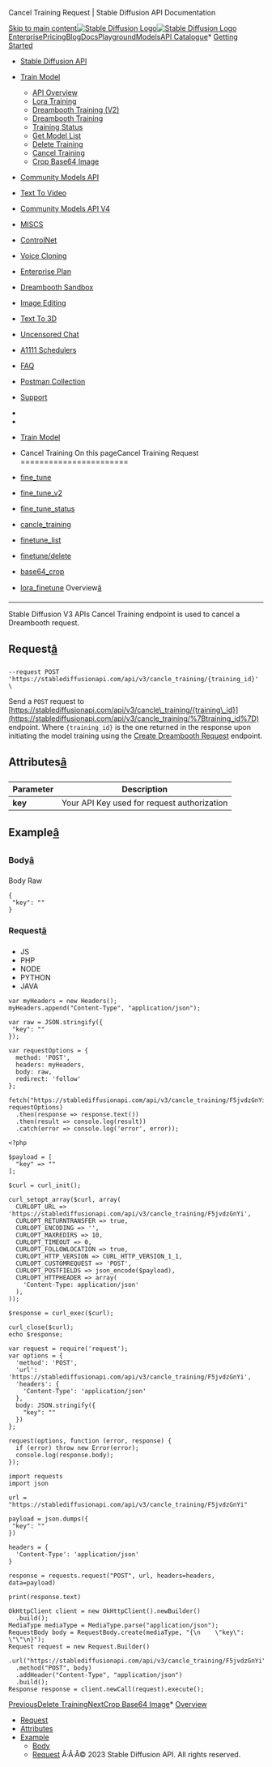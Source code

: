 




Cancel Training Request \| Stable Diffusion API Documentation








[Skip to main content](#docusaurus_skipToContent_fallback)[![Stable Diffusion Logo](/docs/img/SD-logo.png)![Stable Diffusion Logo](/docs/img/SD-logo.png)](https://stablediffusionapi.com)[Enterprise](https://stablediffusionapi.com/enterprise)[Pricing](https://stablediffusionapi.com/#pricing)[Blog](https://stablediffusionapi.com/blog)[Docs](https://stablediffusionapi.com/docs)[Playground](https://stablediffusionapi.com/playground)[Models](https://stablediffusionapi.com/models)[API Catalogue](https://stablediffusionapi.com/catalogue)* [Getting Started](/docs/)
* [Stable Diffusion API](/docs/category/stable-diffusion-api)
* [Train Model](/docs/category/train-model)
	+ [API Overview](/docs/train-model/overview)
	+ [Lora Training](/docs/train-model/lora-finetune)
	+ [Dreambooth Training (V2\)](/docs/train-model/finetune-v2)
	+ [Dreambooth Training](/docs/train-model/finetune)
	+ [Training Status](/docs/train-model/finetune-status)
	+ [Get Model List](/docs/train-model/finetune-list)
	+ [Delete Training](/docs/train-model/finetune-delete)
	+ [Cancel Training](/docs/train-model/cancel-training)
	+ [Crop Base64 Image](/docs/train-model/base64-crop)
* [Community Models API](/docs/category/community-models-api)
* [Text To Video](/docs/category/text-to-video)
* [Community Models API V4](/docs/category/community-models-api-v4)
* [MISCS](/docs/category/miscs)
* [ControlNet](/docs/category/controlnet)
* [Voice Cloning](/docs/category/voice-cloning)
* [Enterprise Plan](/docs/category/enterprise-plan)
* [Dreambooth Sandbox](/docs/category/dreambooth-sandbox)
* [Image Editing](/docs/category/image-editing)
* [Text To 3D](/docs/category/text-to-3d)
* [Uncensored Chat](/docs/uncensored-chat)
* [A1111 Schedulers](/docs/a1111schedulers)
* [FAQ](/docs/faq)
* [Postman Collection](https://documenter.getpostman.com/view/18679074/2s83zdwReZ)
* [Support](https://discord.gg/UxqnDu7j3r)
* 
* 
* [Train Model](/docs/category/train-model)
* Cancel Training
On this pageCancel Training Request
=======================

* [fine\_tune](/docs/train-model/finetune)
* [fine\_tune\_v2](/docs/train-model/finetune-v2)
* [fine\_tune\_status](/docs/train-model/finetune-status)
* [cancle\_training](/docs/train-model/cancel-training)
* [finetune\_list](/docs/train-model/finetune-list)
* [finetune/delete](/docs/train-model/finetune-delete)
* [base64\_crop](/docs/train-model/base64-crop)
* [lora\_finetune](/docs/train-model/lora-finetune)
Overview[â](#overview "Direct link to Overview")
--------------------------------------------------

Stable Diffusion V3 APIs Cancel Training endpoint is used to cancel a Dreambooth request.

Request[â](#request "Direct link to Request")
-----------------------------------------------


```
--request POST 'https://stablediffusionapi.com/api/v3/cancle_training/{training_id}' \  

```
Send a `POST` request to [https://stablediffusionapi.com/api/v3/cancle\_training/{training\_id}](https://stablediffusionapi.com/api/v3/cancle_training/%7Btraining_id%7D) endpoint. Where `{training_id}` is the one returned in the response upon initiating the model training using the [Create Dreambooth Request](/docs/train-model/finetune#response) endpoint.

Attributes[â](#attributes "Direct link to Attributes")
--------------------------------------------------------



| Parameter | Description |
| --- | --- |
| **key** | Your API Key used for request authorization |

Example[â](#example "Direct link to Example")
-----------------------------------------------

### Body[â](#body "Direct link to Body")

Body Raw
```
{  
 "key": ""  
}  

```
### Request[â](#request-1 "Direct link to Request")

* JS
* PHP
* NODE
* PYTHON
* JAVA


```
var myHeaders = new Headers();  
myHeaders.append("Content-Type", "application/json");  
  
var raw = JSON.stringify({  
 "key": ""  
});  
  
var requestOptions = {  
  method: 'POST',  
  headers: myHeaders,  
  body: raw,  
  redirect: 'follow'  
};  
  
fetch("https://stablediffusionapi.com/api/v3/cancle_training/F5jvdzGnYi", requestOptions)  
  .then(response => response.text())  
  .then(result => console.log(result))  
  .catch(error => console.log('error', error));  

```

```
<?php  
  
$payload = [  
  "key" => ""  
];  
  
$curl = curl_init();  
  
curl_setopt_array($curl, array(  
  CURLOPT_URL => 'https://stablediffusionapi.com/api/v3/cancle_training/F5jvdzGnYi',  
  CURLOPT_RETURNTRANSFER => true,  
  CURLOPT_ENCODING => '',  
  CURLOPT_MAXREDIRS => 10,  
  CURLOPT_TIMEOUT => 0,  
  CURLOPT_FOLLOWLOCATION => true,  
  CURLOPT_HTTP_VERSION => CURL_HTTP_VERSION_1_1,  
  CURLOPT_CUSTOMREQUEST => 'POST',  
  CURLOPT_POSTFIELDS => json_encode($payload),  
  CURLOPT_HTTPHEADER => array(  
    'Content-Type: application/json'  
  ),  
));  
  
$response = curl_exec($curl);  
  
curl_close($curl);  
echo $response;  

```

```
var request = require('request');  
var options = {  
  'method': 'POST',  
  'url': 'https://stablediffusionapi.com/api/v3/cancle_training/F5jvdzGnYi',  
  'headers': {  
    'Content-Type': 'application/json'  
  },  
  body: JSON.stringify({  
    "key": ""  
  })  
};  
  
request(options, function (error, response) {  
  if (error) throw new Error(error);  
  console.log(response.body);  
});  

```

```
import requests  
import json  
  
url = "https://stablediffusionapi.com/api/v3/cancle_training/F5jvdzGnYi"  
  
payload = json.dumps({  
 "key": ""  
})  
  
headers = {  
  'Content-Type': 'application/json'  
}  
  
response = requests.request("POST", url, headers=headers, data=payload)  
  
print(response.text)  

```

```
OkHttpClient client = new OkHttpClient().newBuilder()  
  .build();  
MediaType mediaType = MediaType.parse("application/json");  
RequestBody body = RequestBody.create(mediaType, "{\n    \"key\": \"\"\n}");  
Request request = new Request.Builder()  
  .url("https://stablediffusionapi.com/api/v3/cancle_training/F5jvdzGnYi")  
  .method("POST", body)  
  .addHeader("Content-Type", "application/json")  
  .build();  
Response response = client.newCall(request).execute();  

```
[PreviousDelete Training](/docs/train-model/finetune-delete)[NextCrop Base64 Image](/docs/train-model/base64-crop)* [Overview](#overview)
* [Request](#request)
* [Attributes](#attributes)
* [Example](#example)
	+ [Body](#body)
	+ [Request](#request-1)
Â·Â·Â© 2023 Stable Diffusion API. All rights reserved.



